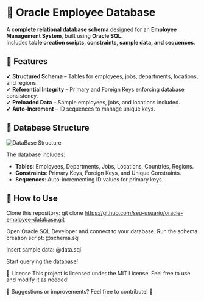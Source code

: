 # 🏢 Oracle Employee Database
A **complete relational database schema** designed for an **Employee Management System**, built using **Oracle SQL**.  
Includes **table creation scripts, constraints, sample data, and sequences**.

## 📌 Features
✔ **Structured Schema** – Tables for employees, jobs, departments, locations, and regions.  
✔ **Referential Integrity** – Primary and Foreign Keys enforcing database consistency.  
✔ **Preloaded Data** – Sample employees, jobs, and locations included.  
✔ **Auto-Increment** – ID sequences to manage unique keys.

## 📂 Database Structure
![DataBase Structure](https://github.com/user-attachments/assets/82a39d0f-bb33-4d8f-a09e-e31200a5a2a7)

The database includes:
- **Tables**: Employees, Departments, Jobs, Locations, Countries, Regions.
- **Constraints**: Primary Keys, Foreign Keys, and Unique Constraints.
- **Sequences**: Auto-incrementing ID values for primary keys.

## 🚀 How to Use
Clone this repository:
   git clone https://github.com/seu-usuario/oracle-employee-database.git

Open Oracle SQL Developer and connect to your database.
Run the schema creation script:
@schema.sql

Insert sample data:
@data.sql

Start querying the database!

📝 License
This project is licensed under the MIT License.
Feel free to use and modify it as needed!

🔹 Suggestions or improvements? Feel free to contribute! 🚀
